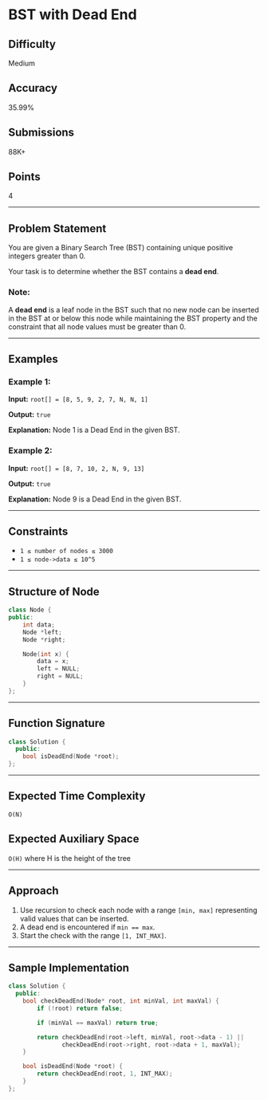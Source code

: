 # BST with Dead End

## Difficulty

Medium

## Accuracy

35.99%

## Submissions

88K+

## Points

4

---

## Problem Statement

You are given a Binary Search Tree (BST) containing unique positive integers greater than 0.

Your task is to determine whether the BST contains a **dead end**.

### Note:

A **dead end** is a leaf node in the BST such that no new node can be inserted in the BST at or below this node while maintaining the BST property and the constraint that all node values must be greater than 0.

---

## Examples

### Example 1:

**Input:** `root[] = [8, 5, 9, 2, 7, N, N, 1]`

**Output:** `true`

**Explanation:** Node 1 is a Dead End in the given BST.

### Example 2:

**Input:** `root[] = [8, 7, 10, 2, N, 9, 13]`

**Output:** `true`

**Explanation:** Node 9 is a Dead End in the given BST.

---

## Constraints

* `1 ≤ number of nodes ≤ 3000`
* `1 ≤ node->data ≤ 10^5`

---

## Structure of Node

```cpp
class Node {
public:
    int data;
    Node *left;
    Node *right;

    Node(int x) {
        data = x;
        left = NULL;
        right = NULL;
    }
};
```

---

## Function Signature

```cpp
class Solution {
  public:
    bool isDeadEnd(Node *root);
};
```

---

## Expected Time Complexity

`O(N)`

## Expected Auxiliary Space

`O(H)` where H is the height of the tree

---

## Approach

1. Use recursion to check each node with a range `[min, max]` representing valid values that can be inserted.
2. A dead end is encountered if `min == max`.
3. Start the check with the range `[1, INT_MAX]`.

---

## Sample Implementation

```cpp
class Solution {
  public:
    bool checkDeadEnd(Node* root, int minVal, int maxVal) {
        if (!root) return false;

        if (minVal == maxVal) return true;

        return checkDeadEnd(root->left, minVal, root->data - 1) ||
               checkDeadEnd(root->right, root->data + 1, maxVal);
    }

    bool isDeadEnd(Node *root) {
        return checkDeadEnd(root, 1, INT_MAX);
    }
};
```
